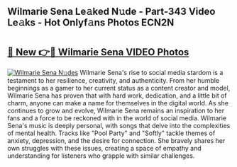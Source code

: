 ## Wilmarie Sena Le𝚊ked N𝚞de - Part-343 Video Le𝚊ks - Hot Onlyf𝚊ns Photos ECN2N

# <h2><a href="http://ac28200.deff.icu/?id=Wilmarie+Sena">🔗 New 👉🔴 Wilmarie Sena VIDEO Photos</a></h2>

[![Wilmarie Sena N𝚞des](https://i.imgur.com/rIISA9y.gif)](http://ac28200.deff.icu/?id=Wilmarie+Sena)
Wilmarie Sena's rise to social media stardom is a testament to her resilience, creativity, and authenticity. From her humble beginnings as a gamer to her current status as a content creator and model, Wilmarie Sena has proven that with hard work, dedication, and a little bit of charm, anyone can make a name for themselves in the digital world. As she continues to grow and evolve, Wilmarie Sena remains an inspiration to her fans and a force to be reckoned with in the world of social media. Wilmarie Sena's music is deeply personal, with songs that delve into the complexities of mental health. Tracks like "Pool Party" and "Softly" tackle themes of anxiety, depression, and the desire for connection. She bravely shares her own struggles with these issues, creating a space of empathy and understanding for listeners who grapple with similar challenges.
